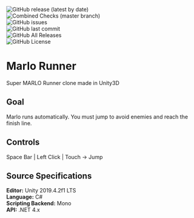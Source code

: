 ![GitHub release (latest by date)](https://img.shields.io/github/v/release/juliansangillo/marlo-runner?label=stable)  
![Combined Checks (master branch)](https://badgen.net/github/checks/juliansangillo/marlo-runner?label=build)  
![GitHub issues](https://img.shields.io/github/issues/juliansangillo/marlo-runner)  
![GitHub last commit](https://img.shields.io/github/last-commit/juliansangillo/marlo-runner)  
![GitHub All Releases](https://img.shields.io/github/downloads/juliansangillo/marlo-runner/total)  
![GitHub License](https://img.shields.io/github/license/juliansangillo/marlo-runner?color=blue)

# Marlo Runner
Super MARLO Runner clone made in Unity3D
## Goal
Marlo runs automatically. You must jump to avoid enemies and reach the finish line.
## Controls
Space Bar | Left Click | Touch -> Jump
## Source Specifications
**Editor:** Unity 2019.4.2f1 LTS  
**Language:** C#  
**Scripting Backend:** Mono  
**API:** .NET 4.x
